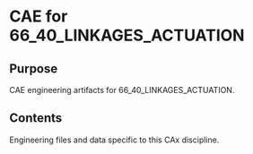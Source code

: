 # CAE for 66_40_LINKAGES_ACTUATION

## Purpose
CAE engineering artifacts for 66_40_LINKAGES_ACTUATION.

## Contents
Engineering files and data specific to this CAx discipline.
